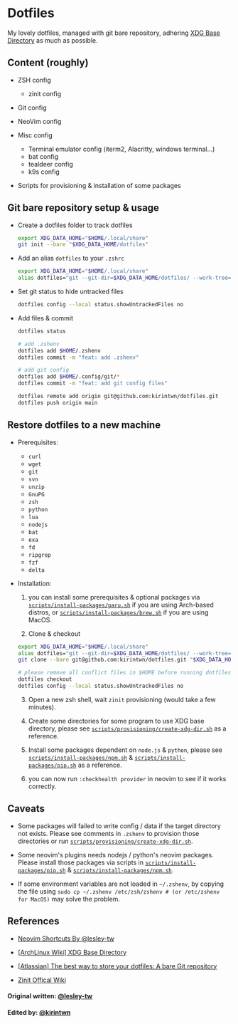 # Dotfiles

My lovely dotfiles, managed with git bare repository, adhering [XDG Base Directory](https://wiki.archlinux.org/index.php/XDG_Base_Directory) as much as possible.

## Content (roughly)

- ZSH config

  - zinit config

- Git config

- NeoVim config

- Misc config

  - Terminal emulator config (iterm2, Alacritty, windows terminal...)
  - bat config
  - tealdeer config
  - k9s config

- Scripts for provisioning & installation of some packages

## Git bare repository setup & usage

- Create a dotfiles folder to track dotfiles

  ```bash
  export XDG_DATA_HOME="$HOME/.local/share"
  git init --bare "$XDG_DATA_HOME/dotfiles"
  ```

- Add an alias `dotfiles` to your `.zshrc`

  ```bash
  export XDG_DATA_HOME="$HOME/.local/share"
  alias dotfiles="git --git-dir=$XDG_DATA_HOME/dotfiles/ --work-tree=$HOME"
  ```

- Set git status to hide untracked files

  ```bash
  dotfiles config --local status.showUntrackedFiles no
  ```

- Add files & commit

  ```bash
  dotfiles status

  # add .zshenv
  dotfiles add $HOME/.zshenv
  dotfiles commit -m "feat: add .zshenv"

  # add git config
  dotfiles add $HOME/.config/git/*
  dotfiles commit -m "feat: add git config files"

  dotfiles remote add origin git@github.com:kirintwn/dotfiles.git
  dotfiles push origin main
  ```

## Restore dotfiles to a new machine

- Prerequisites:

  - `curl`
  - `wget`
  - `git`
  - `svn`
  - `unzip`
  - `GnuPG`
  - `zsh`
  - `python`
  - `lua`
  - `nodejs`
  - `bat`
  - `exa`
  - `fd`
  - `ripgrep`
  - `fzf`
  - `delta`

- Installation:

  1. you can install some prerequisites & optional packages via [`scripts/install-packages/paru.sh`](scripts/install-packages/paru.sh) if you are using Arch-based distros, or [`scripts/install-packages/brew.sh`](scripts/install-packages/brew.sh) if you are using MacOS.

  2. Clone & checkout

  ```bash
  export XDG_DATA_HOME="$HOME/.local/share"
  alias dotfiles="git --git-dir=$XDG_DATA_HOME/dotfiles/ --work-tree=$HOME"
  git clone --bare git@github.com:kirintwn/dotfiles.git "$XDG_DATA_HOME/dotfiles"

  # please remove all conflict files in $HOME before running dotfiles checkout
  dotfiles checkout
  dotfiles config --local status.showUntrackedFiles no
  ```

  3. Open a new zsh shell, wait `zinit` provisioning (would take a few minutes).

  4. Create some directories for some program to use XDG base directory,
     please see [`scripts/provisioning/create-xdg-dir.sh`](scripts/provisioning/create-xdg-dir.sh)
     as a reference.

  5. Install some packages dependent on `node.js` & `python`,
     please see [`scripts/install-packages/npm.sh`](scripts/install-packages/npm.sh)
     & [`scripts/install-packages/pip.sh`](scripts/install-packages/pip.sh) as a reference.

  6. you can now run `:checkhealth provider` in neovim to see if it works correctly.

## Caveats

- Some packages will failed to write config / data if the target directory not exists.
  Please see comments in `.zshenv` to provision those directories or run [`scripts/provisioning/create-xdg-dir.sh`](scripts/provisioning/create-xdg-dir.sh).

- Some neovim's plugins needs nodejs / python's neovim packages.
  Please install those packages via scripts in [`scripts/install-packages/pip.sh`](scripts/install-packages/pip.sh)
  & [`scripts/install-packages/npm.sh`](scripts/install-packages/npm.sh).

- If some environment variables are not loaded in `~/.zshenv`, by copying the file using `sudo cp ~/.zshenv /etc/zsh/zshenv # (or /etc/zshenv for MacOS)` may solve the problem.

## References

- [Neovim Shortcuts By @lesley-tw](https://github.com/lesley-tw/.dotfiles#neovim-shortcuts)

- [[ArchLinux Wiki] XDG Base Directory](https://wiki.archlinux.org/index.php/XDG_Base_Directory)

- [[Atlassian] The best way to store your dotfiles: A bare Git repository](https://www.atlassian.com/git/tutorials/dotfiles)

- [Zinit Offical Wiki](https://zdharma.org/zinit/wiki/)

#### Original written: [@lesley-tw](https://github.com/lesley-tw)

#### Edited by: [@kirintwn](https://github.com/kirintwn)
